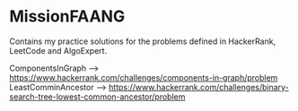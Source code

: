 # MissionFAANG
Contains my practice solutions for the problems defined in HackerRank, LeetCode and AlgoExpert.

ComponentsInGraph --> https://www.hackerrank.com/challenges/components-in-graph/problem
LeastComminAncestor --> https://www.hackerrank.com/challenges/binary-search-tree-lowest-common-ancestor/problem
